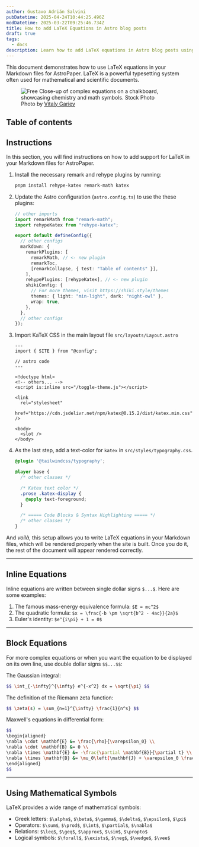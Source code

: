 ```yaml
---
author: Gustavo Adrián Salvini
pubDatetime: 2025-04-24T10:44:25.496Z
modDatetime: 2025-03-22T09:25:46.734Z
title: How to add LaTeX Equations in Astro blog posts
draft: true
tags:
  - docs
description: Learn how to add LaTeX equations in Astro blog posts using Markdown, KaTeX, and remark/rehype plugins.
---
```


This document demonstrates how to use LaTeX equations in your Markdown files for AstroPaper. LaTeX is a powerful typesetting system often used for mathematical and scientific documents.

<figure>
  <img
    src="https://images.pexels.com/photos/22690748/pexels-photo-22690748/free-photo-of-close-up-of-complicated-equations-written-on-a-blackboard.jpeg?auto=compress&cs=tinysrgb&w=1260&h=750&dpr=2"
    alt="Free Close-up of complex equations on a chalkboard, showcasing chemistry and math symbols. Stock Photo"
  />
  <figcaption class="text-center">
    Photo by <a href="https://www.pexels.com/photo/close-up-of-complicated-equations-written-on-a-blackboard-22690748/">Vitaly Gariev</a>
  </figcaption>
</figure>

## Table of contents

## Instructions

In this section, you will find instructions on how to add support for LaTeX in your Markdown files for AstroPaper.

1. Install the necessary remark and rehype plugins by running:

   ```bash
   pnpm install rehype-katex remark-math katex
   ```

2. Update the Astro configuration (`astro.config.ts`) to use the these plugins:

   ```ts
   // other imports
   import remarkMath from "remark-math";
   import rehypeKatex from "rehype-katex";

   export default defineConfig({
     // other configs
     markdown: {
       remarkPlugins: [
         remarkMath, // <- new plugin
         remarkToc,
         [remarkCollapse, { test: "Table of contents" }],
       ],
       rehypePlugins: [rehypeKatex], // <- new plugin
       shikiConfig: {
         // For more themes, visit https://shiki.style/themes
         themes: { light: "min-light", dark: "night-owl" },
         wrap: true,
       },
     },
     // other configs
   });
   ```

3. Import KaTeX CSS in the main layout file `src/layouts/Layout.astro`

   ```astro
   ---
   import { SITE } from "@config";

   // astro code
   ---

   <!doctype html>
   <!-- others... -->
   <script is:inline src="/toggle-theme.js"></script>

   <link
     rel="stylesheet"
     href="https://cdn.jsdelivr.net/npm/katex@0.15.2/dist/katex.min.css"
   />

   <body>
     <slot />
   </body>
   ```

4. As the last step, add a text-color for `katex` in `src/styles/typography.css`.

   ```css
   @plugin '@tailwindcss/typography';

   @layer base {
     /* other classes */

     /* Katex text color */
     .prose .katex-display {
       @apply text-foreground;
     }

     /* ===== Code Blocks & Syntax Highlighting ===== */
     /* other classes */
   }
   ```

And _voilà_, this setup allows you to write LaTeX equations in your Markdown files, which will be rendered properly when the site is built. Once you do it, the rest of the document will appear rendered correctly.

---

## Inline Equations

Inline equations are written between single dollar signs `$...$`. Here are some examples:

1. The famous mass-energy equivalence formula: `$E = mc^2$`
2. The quadratic formula: `$x = \frac{-b \pm \sqrt{b^2 - 4ac}}{2a}$`
3. Euler's identity: `$e^{i\pi} + 1 = 0$`

---

## Block Equations

For more complex equations or when you want the equation to be displayed on its own line, use double dollar signs `$$...$$`:

The Gaussian integral:

```bash
$$ \int_{-\infty}^{\infty} e^{-x^2} dx = \sqrt{\pi} $$
```

The definition of the Riemann zeta function:

```bash
$$ \zeta(s) = \sum_{n=1}^{\infty} \frac{1}{n^s} $$
```

Maxwell's equations in differential form:

```bash
$$
\begin{aligned}
\nabla \cdot \mathbf{E} &= \frac{\rho}{\varepsilon_0} \\
\nabla \cdot \mathbf{B} &= 0 \\
\nabla \times \mathbf{E} &= -\frac{\partial \mathbf{B}}{\partial t} \\
\nabla \times \mathbf{B} &= \mu_0\left(\mathbf{J} + \varepsilon_0 \frac{\partial \mathbf{E}}{\partial t}\right)
\end{aligned}
$$
```

---

## Using Mathematical Symbols

LaTeX provides a wide range of mathematical symbols:

- Greek letters: `$\alpha$`, `$\beta$`, `$\gamma$`, `$\delta$`, `$\epsilon$`, `$\pi$`
- Operators: `$\sum$`, `$\prod$`, `$\int$`, `$\partial$`, `$\nabla$`
- Relations: `$\leq$`, `$\geq$`, `$\approx$`, `$\sim$`, `$\propto$`
- Logical symbols: `$\forall$`, `$\exists$`, `$\neg$`, `$\wedge$`, `$\vee$`
